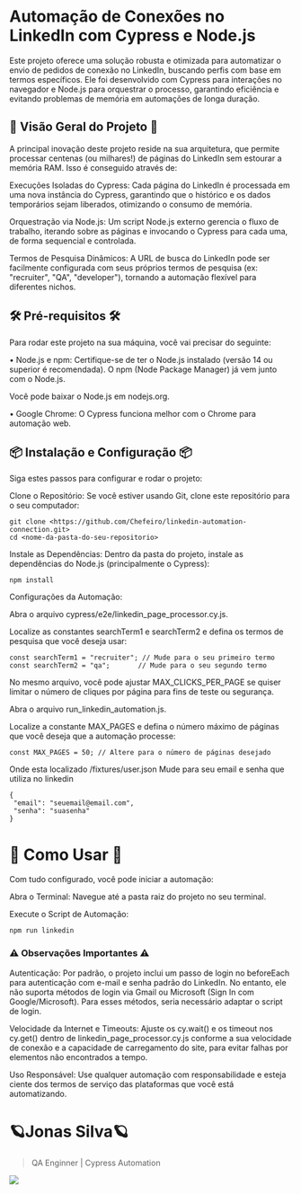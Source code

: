 
# Automação de Conexões no LinkedIn com Cypress e Node.js

Este projeto oferece uma solução robusta e otimizada para automatizar o envio de pedidos de conexão no LinkedIn, buscando perfis com base em termos específicos. Ele foi desenvolvido com Cypress para interações no navegador e Node.js para orquestrar o processo, garantindo eficiência e evitando problemas de memória em automações de longa duração.

## 🚀 Visão Geral do Projeto 🚀 

A principal inovação deste projeto reside na sua arquitetura, que permite processar centenas (ou milhares!) de páginas do LinkedIn sem estourar a memória RAM. Isso é conseguido através de:

Execuções Isoladas do Cypress: Cada página do LinkedIn é processada em uma nova instância do Cypress, garantindo que o histórico e os dados temporários sejam liberados, otimizando o consumo de memória.

Orquestração via Node.js: Um script Node.js externo gerencia o fluxo de trabalho, iterando sobre as páginas e invocando o Cypress para cada uma, de forma sequencial e controlada.

Termos de Pesquisa Dinâmicos: A URL de busca do LinkedIn pode ser facilmente configurada com seus próprios termos de pesquisa (ex: "recruiter", "QA", "developer"), tornando a automação flexível para diferentes nichos.

## 🛠️ Pré-requisitos 🛠️

Para rodar este projeto na sua máquina, você vai precisar do seguinte:

• Node.js e npm: Certifique-se de ter o Node.js instalado (versão 14 ou superior é recomendada). O npm (Node Package Manager) já vem junto com o Node.js.

Você pode baixar o Node.js em nodejs.org.

• Google Chrome: O Cypress funciona melhor com o Chrome para automação web.

## 📦 Instalação e Configuração 📦

Siga estes passos para configurar e rodar o projeto:

Clone o Repositório:
Se você estiver usando Git, clone este repositório para o seu computador:

    git clone <https://github.com/Chefeiro/linkedin-automation-connection.git>
    cd <nome-da-pasta-do-seu-repositorio>

Instale as Dependências:
Dentro da pasta do projeto, instale as dependências do Node.js (principalmente o Cypress):

    npm install

Configurações da Automação:

Abra o arquivo cypress/e2e/linkedin_page_processor.cy.js.

Localize as constantes searchTerm1 e searchTerm2 e defina os termos de pesquisa que você deseja usar:

    const searchTerm1 = "recruiter"; // Mude para o seu primeiro termo
    const searchTerm2 = "qa";       // Mude para o seu segundo termo

No mesmo arquivo, você pode ajustar MAX_CLICKS_PER_PAGE se quiser limitar o número de cliques por página para fins de teste ou segurança.

Abra o arquivo run_linkedin_automation.js.

Localize a constante MAX_PAGES e defina o número máximo de páginas que você deseja que a automação processe:

    const MAX_PAGES = 50; // Altere para o número de páginas desejado

Onde esta localizado /fixtures/user.json
Mude para seu email e senha que utiliza no linkedin

    {
     "email": "seuemail@email.com",
     "senha": "suasenha"
    }

# 🚀 Como Usar 🚀

Com tudo configurado, você pode iniciar a automação:

Abra o Terminal: Navegue até a pasta raiz do projeto no seu terminal.

Execute o Script de Automação:

    npm run linkedin

###  ⚠️ Observações Importantes ⚠️

Autenticação: Por padrão, o projeto inclui um passo de login no beforeEach para autenticação com e-mail e senha padrão do LinkedIn. No entanto, ele não suporta métodos de login via Gmail ou Microsoft (Sign In com Google/Microsoft). Para esses métodos, seria necessário adaptar o script de login.

Velocidade da Internet e Timeouts: Ajuste os cy.wait() e os timeout nos cy.get() dentro de linkedin_page_processor.cy.js conforme a sua velocidade de conexão e a capacidade de carregamento do site, para evitar falhas por elementos não encontrados a tempo.

Uso Responsável: Use qualquer automação com responsabilidade e esteja ciente dos termos de serviço das plataformas que você está automatizando.

 # 🪐Jonas Silva🪐

> QA Enginner | Cypress Automation

 <a href="https://www.linkedin.com/in/jonas-ferreira-a78200232/"><img src="https://img.shields.io/badge/LinkedIn-0077B5?style=for-the-badge&logo=linkedin&logoColor=white" /> 

